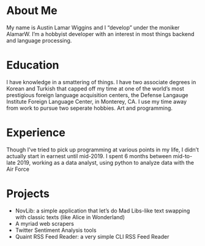 # About Me
My name is Austin Lamar Wiggins and I “develop” under the moniker AlamarW. I’m a hobbyist developer with an interest in most things backend and language processing. 

# Education
I have knowledge in a smattering of things. I have two associate degrees in Korean and Turkish that capped off my time at one of the world’s most prestigious foreign language acquisition centers, the Defense Langauge Institute Foreign Language Center, in Monterey, CA. I use my time away from work to pursue two seperate hobbies. Art and programming. 

# Experience
Though I’ve tried to pick up programming at various points in my life, I didn’t actually start in earnest until mid-2019. I spent 6 months between mid-to-late 2019, working as a data analyst, using python to analyze data with the Air Force

# Projects
- NovLib: a simple application that let’s do Mad Libs-like text swapping with classic texts (like Alice in Wonderland)
- A myriad web scrapers
- Twitter Sentiment Analysis tools
- Quaint RSS Feed Reader: a very simple CLI RSS Feed Reader
